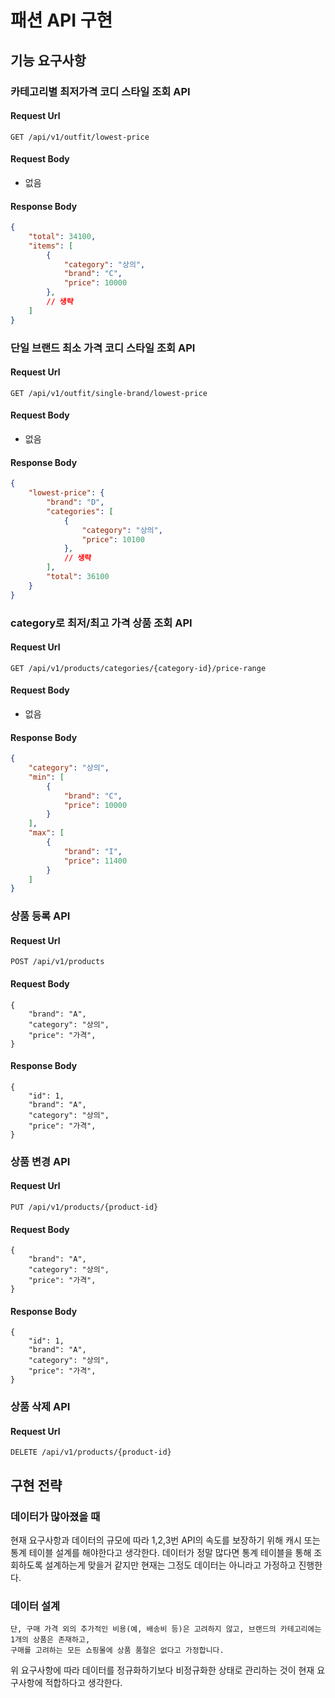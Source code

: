 # 패션 API 구현

## 기능 요구사항
### 카테고리별 최저가격 코디 스타일 조회 API
#### Request Url
```
GET /api/v1/outfit/lowest-price
```

#### Request Body
- 없음
#### Response Body
```json
{
    "total": 34100,
    "items": [
        {
            "category": "상의",
            "brand": "C",
            "price": 10000
        },
        // 생략
    ]
}
```

### 단일 브랜드 최소 가격 코디 스타일 조회 API
#### Request Url
```
GET /api/v1/outfit/single-brand/lowest-price
```
#### Request Body
- 없음
#### Response Body
```json
{
    "lowest-price": {
        "brand": "D",
        "categories": [
            {
                "category": "상의",
                "price": 10100
            },
            // 생략
        ],
        "total": 36100
    }
}
```

### category로 최저/최고 가격 상품 조회 API
#### Request Url
```
GET /api/v1/products/categories/{category-id}/price-range
```
#### Request Body
- 없음
#### Response Body
```json
{
    "category": "상의",
    "min": [
        {
            "brand": "C",
            "price": 10000
        }
    ],
    "max": [
        {
            "brand": "I",
            "price": 11400
        }
    ]
}
```

### 상품 등록 API
#### Request Url
```
POST /api/v1/products
```
#### Request Body
```
{
    "brand": "A",
    "category": "상의",
    "price": "가격",
}
```
#### Response Body
```
{
    "id": 1,
    "brand": "A",
    "category": "상의",
    "price": "가격",
}
```

### 상품 변경 API
#### Request Url
```
PUT /api/v1/products/{product-id}
```
#### Request Body
```
{
    "brand": "A",
    "category": "상의",
    "price": "가격",
}
```
#### Response Body
```
{
    "id": 1,
    "brand": "A",
    "category": "상의",
    "price": "가격",
}
```

### 상품 삭제 API
#### Request Url
```
DELETE /api/v1/products/{product-id}
```

## 구현 전략
### 데이터가 많아졌을 때
현재 요구사항과 데이터의 규모에 따라 1,2,3번 API의 속도를 보장하기 위해 캐시 또는 통계 테이블
설계를 해야한다고 생각한다. 데이터가 정말 많다면 통계 테이블을 통해 조회하도록 설계하는게 맞을거 같지만
현재는 그정도 데이터는 아니라고 가정하고 진행한다.

### 데이터 설계
```
단, 구매 가격 외의 추가적인 비용(예, 배송비 등)은 고려하지 않고, 브랜드의 카테고리에는 1개의 상품은 존재하고,
구매를 고려하는 모든 쇼핑몰에 상품 품절은 없다고 가정합니다.
```
위 요구사항에 따라 데이터를 정규화하기보다 비정규화한 상태로 관리하는 것이 현재 요구사항에 적합하다고 생각한다.

